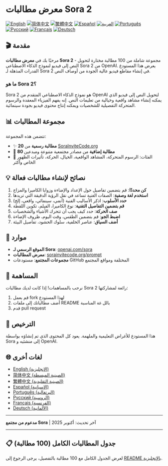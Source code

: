 # معرض مطالبات Sora 2

[![English](https://img.shields.io/badge/lang-English-blue.svg)](README.md)
[![简体中文](https://img.shields.io/badge/lang-简体中文-red.svg)](README_zh-CN.md)
[![繁體中文](https://img.shields.io/badge/lang-繁體中文-orange.svg)](README_zh-TW.md)
[![Español](https://img.shields.io/badge/lang-Español-yellow.svg)](README_es.md)
[![العربية](https://img.shields.io/badge/lang-العربية-green.svg)](README_ar.md)
[![Português](https://img.shields.io/badge/lang-Português-brightgreen.svg)](README_pt.md)
[![Русский](https://img.shields.io/badge/lang-Русский-lightgrey.svg)](README_ru.md)
[![Français](https://img.shields.io/badge/lang-Français-blueviolet.svg)](README_fr.md)
[![Deutsch](https://img.shields.io/badge/lang-Deutsch-purple.svg)](README_de.md)

## 🎬 مقدمة

مرحبًا بك في **معرض مطالبات Sora 2** - مجموعة شاملة من 100 مطالبة مختارة لتحويل النص إلى فيديو لنموذج الذكاء الاصطناعي Sora 2 من OpenAI. يعرض هذا المستودع القدرات المذهلة لـ Sora 2 في إنشاء مقاطع فيديو عالية الجودة من أوصاف النص.

### ما هو Sora 2؟

Sora 2 هو نموذج الذكاء الاصطناعي المتقدم من OpenAI لتحويل النص إلى فيديو الذي يمكنه إنشاء مشاهد واقعية وخيالية من تعليمات النص. إنه يفهم الفيزياء المعقدة والرسوم المتحركة التفصيلية للشخصيات ويمكنه إنتاج محتوى فيديو بجودة سينمائية.

## 📊 مجموعة المطالبات

تتضمن هذه المجموعة:
- ✨ **20 مطالبة رسمية** من [SoraInviteCode.org](https://sorainvitecode.org/prompt)
- 🎨 **80 مطالبة إضافية** من مصادر مجتمعية متنوعة ومبدعين
- 🎯 الفئات: الرسوم المتحركة، المشاهد الواقعية، الخيال، الحركة، تأثيرات الظهور الخاص وأكثر

## 💡 نصائح لإنشاء مطالبات فعالة

1. **كن محددًا**: قم بتضمين تفاصيل حول الإعداد والإضاءة وزوايا الكاميرا والمزاج
2. **استخدم لغة وصفية**: الصفات الغنية تساعد في نقل الرؤية الدقيقة التي تريدها
3. **حدد الأسلوب**: اذكر الأساليب الفنية (أنمي، سينمائي، واقعي، إلخ)
4. **قم بتضمين التفاصيل التقنية**: نوع الكاميرا، الفيلم، تكوين اللقطة
5. **صف الحركة**: حدد كيف يجب أن تتحرك الأشياء والشخصيات
6. **اضبط الجو**: قم بتضمين الطقس، وقت اليوم، ظروف الإضاءة
7. **أضف السياق**: عناصر الخلفية، سلوك الحشود، تفاصيل البيئة

## 🔗 موارد

- **الموقع الرسمي لـ Sora**: [openai.com/sora](https://openai.com/sora)
- **معرض المطالبات**: [sorainvitecode.org/prompt](https://sorainvitecode.org/prompt)
- **مجموعات المجتمع**: مستودعات GitHub المختلفة ومواقع المجتمع

## 🤝 المساهمة

نرحب بالمساهمات! إذا كانت لديك مطالبات Sora 2 رائعة لمشاركتها:

1. قم بعمل fork لهذا المستودع
2. أضف مطالباتك إلى ملفات README بالل غة المناسبة
3. قدم pull request

## 📜 الترخيص

هذا المستودع للأغراض التعليمية والملهمة. يعود كل المحتوى الذي تم إنشاؤه بواسطة Sora إلى منشئيه و OpenAI.

## 🌐 لغات أخرى

- [English (الإنجليزية)](README.md)
- [简体中文 (الصينية المبسطة)](README_zh-CN.md)
- [繁體中文 (الصينية التقليدية)](README_zh-TW.md)
- [Español (الإسبانية)](README_es.md)
- [Português (البرتغالية)](README_pt.md)
- [Русский (الروسية)](README_ru.md)
- [Français (الفرنسية)](README_fr.md)
- [Deutsch (الألمانية)](README_de.md)

---

**مدعوم من مجتمع Sora** | آخر تحديث: أكتوبر 2025

---

## 📋 جدول المطالبات الكامل (100 مطالبة)

لعرض الجدول الكامل مع 100 مطالبة بالتفصيل، يرجى الرجوع إلى [README بالإنجليزية](README.md).
